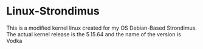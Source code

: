 # Linux-Strondimus
This is a modified kernel linux created for my OS Debian-Based Strondimus. The actual kernel release is the 5.15.64 and the name of the version is Vodka


